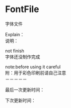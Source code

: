 # FontFile
字体文件





Explain：                   </br>
说明：                       </br>

not finish                  </br>
字体还没制作完成              </br>






note:before using it careful </br>
附：用于彩色印刷前请自己注意　　　</br>
－－－－－           </br>



最后一次更新时间：

下次更新时间：
